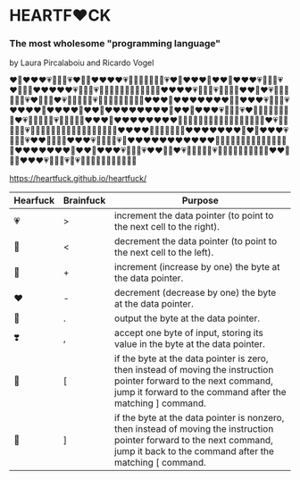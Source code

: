 # HEARTF❤️CK
### The most wholesome "programming language"
by Laura Pircalaboiu and Ricardo Vogel

❤️💛❤️❤️❤️💗💖💜💙💗❤️💌💛❤️❤️❤️❤️💗💖💖💖💖💖💜💙💗❤️💌❤️❤️❤️💌❤️❤️💛❤️❤️❤️💗💖💜💙💗❤️💌💖💛❤️❤️❤️❤️❤️💗💖💜💙💗💌💖💖💌💖💖💖💖💌💖💌💛❤️❤️❤️❤️💗💖💜💙💗💖💖💖💌❤️❤️💛❤️💗💖💖💖💖💜💙💗❤️💌💖💛❤️💗💖💖💖💜💙💗💌💖💖💖💖💖💖💖💌❤️❤️❤️💌❤️❤️❤️❤️❤️❤️❤️💌💛❤️❤️❤️💗💖💜💙💗❤️❤️❤️❤️💌❤️❤️❤️❤️💌❤️❤️💌❤️❤️❤️❤️❤️❤️❤️❤️💌❤️❤️💛❤️❤️❤️💗💖💜💙💗❤️💌💖💖💌💖💖💖💛❤️💗💖💖💖💜💙💗💖💌💖💖💌❤️❤️❤️💌❤️❤️❤️❤️❤️❤️❤️❤️💌💖💖💖💖💖💖💖💖💖💖💖💌💖💖💖💛❤️💗💖💖💖💜💙💗💖💖💌💖💖💖💖💖💖💖💖💖💖💖💖💌💌❤️❤️❤️❤️💌💖💖💖💖💖💌❤️❤️❤️❤️❤️❤️❤️💌❤️💛❤️❤️❤️💗💖💜💙💗❤️❤️💌💖💖💛❤️❤️❤️💗💖💖💜💙💗💌❤️❤️❤️❤️❤️❤️❤️❤️❤️❤️❤️💌💖💖💖💖💖💖💖💖💖💖💖💖💖💌❤️❤️❤️❤️❤️❤️❤️💌❤️❤️💛❤️❤️❤️💗💖💜💙💗❤️❤️💌💛❤️💗💖💖💖💜💙💗💖💖💌💖💖💖💖💖💖💌❤️❤️💌💖💛❤️❤️❤️💗💖💜💙💗💌💗💖💖💖💖💖💖💖💖💖💖💌

https://heartfuck.github.io/heartfuck/

Hearfuck | Brainfuck | Purpose
--- | --- | ---
💗 | > | increment the data pointer (to point to the next cell to the right).
💜 | < | decrement the data pointer (to point to the next cell to the left).
💖 | + | increment (increase by one) the byte at the data pointer.
❤️ | - | decrement (decrease by one) the byte at the data pointer.
💌 | . | output the byte at the data pointer.
❣️ | , | accept one byte of input, storing its value in the byte at the data pointer.
💛 | [ | if the byte at the data pointer is zero, then instead of moving the instruction pointer forward to the next command, jump it forward to the command after the matching ] command.
💙 | ] | if the byte at the data pointer is nonzero, then instead of moving the instruction pointer forward to the next command, jump it back to the command after the matching [ command.
